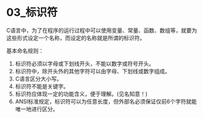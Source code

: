 # 03_标识符

C语言中，为了在程序的运行过程中可以使用变量、常量、函数、数组等，就要为这些形式设定一个名称，而设定的名称就是所谓的标识符。

基本命名规则：

1. 标识符必须以字母或下划线开头，不能以数字或符号开头。
2. 标识符中，除开头外的其他字符可以由字母、下划线或数字组成。
3. C语言区分大小写。
4. 标识符不能是关键字。
5. 标识符应体现一定的功能含义，便于理解。(见名知意！)
6. ANSI标准规定，标识符可以为任意长度，但外部名必须保证仅前6个字符就能唯一地进行区分。